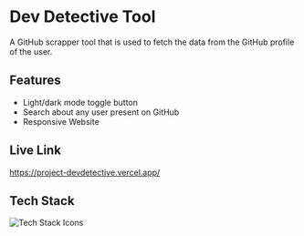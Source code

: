 
# Dev Detective Tool

A GitHub scrapper tool that is used to fetch the data from the GitHub profile of the user.


## Features

- Light/dark mode toggle button
- Search about any user present on GitHub
- Responsive Website


## Live Link
https://project-devdetective.vercel.app/



## Tech Stack

![Tech Stack Icons](https://skillicons.dev/icons?i=html,css,javascript)

